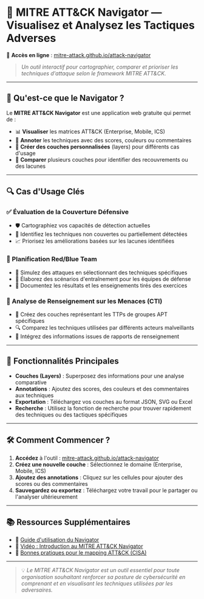 # 🧭 MITRE ATT&CK Navigator — Visualisez et Analysez les Tactiques Adverses

🔗 **Accès en ligne** : [mitre-attack.github.io/attack-navigator](https://mitre-attack.github.io/attack-navigator/)

> _Un outil interactif pour cartographier, comparer et prioriser les techniques d'attaque selon le framework MITRE ATT&CK._

---

## 🧠 Qu'est-ce que le Navigator ?

Le **MITRE ATT&CK Navigator** est une application web gratuite qui permet de :

- 📊 **Visualiser** les matrices ATT&CK (Enterprise, Mobile, ICS)
- 🎯 **Annoter** les techniques avec des scores, couleurs ou commentaires
- 🧩 **Créer des couches personnalisées** (layers) pour différents cas d'usage
- 🔄 **Comparer** plusieurs couches pour identifier des recouvrements ou des lacunes

---

## 🔍 Cas d'Usage Clés

### ✅ Évaluation de la Couverture Défensive

- 🛡️ Cartographiez vos capacités de détection actuelles
- 🔎 Identifiez les techniques non couvertes ou partiellement détectées
- 📈 Priorisez les améliorations basées sur les lacunes identifiées

### 🧪 Planification Red/Blue Team

- 🎯 Simulez des attaques en sélectionnant des techniques spécifiques
- 🧠 Élaborez des scénarios d'entraînement pour les équipes de défense
- 📝 Documentez les résultats et les enseignements tirés des exercices

### 🧠 Analyse de Renseignement sur les Menaces (CTI)

- 👥 Créez des couches représentant les TTPs de groupes APT spécifiques
- 🔍 Comparez les techniques utilisées par différents acteurs malveillants
- 📌 Intégrez des informations issues de rapports de renseignement

---

## 🧱 Fonctionnalités Principales

- **Couches (Layers)** : Superposez des informations pour une analyse comparative
- **Annotations** : Ajoutez des scores, des couleurs et des commentaires aux techniques
- **Exportation** : Téléchargez vos couches au format JSON, SVG ou Excel
- **Recherche** : Utilisez la fonction de recherche pour trouver rapidement des techniques ou des tactiques spécifiques

---

## 🛠️ Comment Commencer ?

1. **Accédez** à l'outil : [mitre-attack.github.io/attack-navigator](https://mitre-attack.github.io/attack-navigator/)
2. **Créez une nouvelle couche** : Sélectionnez le domaine (Enterprise, Mobile, ICS)
3. **Ajoutez des annotations** : Cliquez sur les cellules pour ajouter des scores ou des commentaires
4. **Sauvegardez ou exportez** : Téléchargez votre travail pour le partager ou l'analyser ultérieurement

---

## 📚 Ressources Supplémentaires

- 📘 [Guide d'utilisation du Navigator](https://github.com/mitre-attack/attack-navigator/blob/master/USAGE.md)
- 🎥 [Vidéo : Introduction au MITRE ATT&CK Navigator](https://www.youtube.com/watch?v=78RIsFqo9pM)
- 📄 [Bonnes pratiques pour le mapping ATT&CK (CISA)](https://www.cisa.gov/sites/default/files/2023-01/Best%20Practices%20for%20MITRE%20ATTCK%20Mapping.pdf)

---

> 💡 _Le MITRE ATT&CK Navigator est un outil essentiel pour toute organisation souhaitant renforcer sa posture de cybersécurité en comprenant et en visualisant les techniques utilisées par les adversaires._

